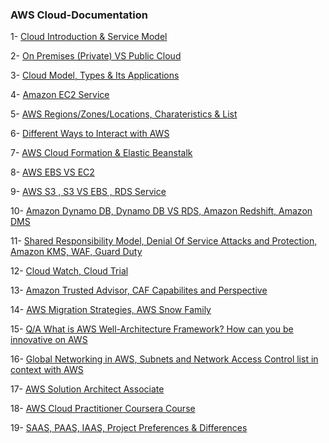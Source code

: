 <h3> AWS Cloud-Documentation </h3>

  
 1- [Cloud Introduction & Service Model](https://github.com/UmarHassanMalik/Cloud-/blob/main/Week%20%231%20(Day1).md)
 
 2- [On Premises (Private) VS Public Cloud](https://github.com/UmarHassanMalik/Cloud-/blob/main/Week%201%20Day%202.md)
 
 3- [Cloud Model, Types & Its Applications](https://github.com/UmarHassanMalik/Cloud-/blob/main/Week%20%231%20(Day1).md)
 
 4- [Amazon EC2 Service](https://github.com/UmarHassanMalik/Cloud-/blob/main/Week%202%20Day%20(1).md)
 
 5- [AWS Regions/Zones/Locations, Charateristics & List](https://github.com/UmarHassanMalik/Cloud-/blob/main/Week%202%20Day%20(2).md)
 
 6- [Different Ways to Interact with AWS](https://github.com/UmarHassanMalik/Cloud-/blob/main/Week%202%20Day%20(3).md)
 
 7- [AWS Cloud Formation & Elastic Beanstalk](https://github.com/UmarHassanMalik/Cloud-/blob/main/Week%202%20Day%20(4).md)
 
 8- [AWS EBS VS EC2 ](https://github.com/UmarHassanMalik/Cloud-/blob/main/Week%203%20Day%20(1).md)
 
 9- [AWS S3 , S3 VS EBS , RDS Service ](https://github.com/UmarHassanMalik/Cloud-/blob/main/Week%203%20Day%20(2).md)
 
10- [Amazon Dynamo DB, Dynamo DB VS RDS, Amazon Redshift, Amazon DMS ](https://github.com/UmarHassanMalik/Cloud-/blob/main/Week%203%20Day%20(3).md)
  
11- [Shared Responsibility Model, Denial Of Service Attacks and Protection, Amazon KMS, WAF, Guard Duty ](https://github.com/UmarHassanMalik/Cloud-/blob/main/Week%203%20Day%20(4).md)

12- [Cloud Watch, Cloud Trial](https://github.com/UmarHassanMalik/Cloud-/blob/main/Week%203%20Day%20(5).md)

13- [Amazon Trusted Advisor, CAF Capabilites and Perspective](https://github.com/UmarHassanMalik/Cloud-/blob/main/Week%204%20Day%20(1).md)

14- [AWS Migration Strategies, AWS Snow Family ](https://github.com/UmarHassanMalik/Cloud-/blob/main/Week%204%20Day%20(2).md)

15- [Q/A What is AWS Well-Architecture Framework? How can you be innovative on AWS](https://github.com/UmarHassanMalik/Cloud-/blob/main/Week%204%20Day%20(3).md)

16- [Global Networking in AWS, Subnets and Network Access Control list in context with AWS ](https://github.com/UmarHassanMalik/Cloud-/edit/main/Week%204%20Day%20(4).md)

17- [AWS Solution Architect Associate ](https://github.com/UmarHassanMalik/Cloud-/blob/main/AWS_Solution_Architect_Associate.md)

18- [AWS Cloud Practitioner Coursera Course ](https://github.com/UmarHassanMalik/Cloud-/blob/main/AWS%20Cloud%20Practitioner%20Coursera%20Course.md)

19- [SAAS, PAAS, IAAS, Project Preferences & Differences ](https://github.com/UmarHassanMalik/Cloud-/blob/main/SAAS,%20PAAS,%20IAAS,%20Preferences%20and%20Differences.md)

